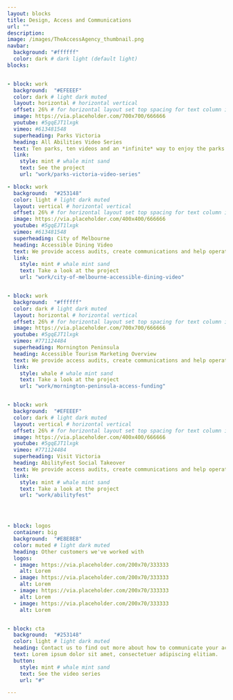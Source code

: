 ```yaml
---
layout: blocks
title: Design, Access and Communications
url: ""
description:
image: /images/TheAccessAgency_thumbnail.png
navbar:
  background: "#ffffff"
  color: dark # dark light (default light)
blocks:


- block: work
  background:  "#EFEEEF"
  color: dark # light dark muted
  layout: horizontal # horizontal vertical
  offset: 26% # for horizontal layout set top spacing for text column in percentages eg 25%
  image: https://via.placeholder.com/700x700/666666
  youtube: #5gqEJT1lxgk
  vimeo: #613481548
  superheading: Parks Victoria
  heading: All Abilities Video Series
  text: Ten parks, ten videos and an *infinite* way to enjoy the parks of victoria.
  link:
    style: mint # whale mint sand
    text: See the project
    url: "work/parks-victoria-video-series"

- block: work
  background:  "#253148"
  color: light # light dark muted
  layout: vertical # horizontal vertical
  offset: 26% # for horizontal layout set top spacing for text column in percentages eg 25%
  image: https://via.placeholder.com/400x400/666666
  youtube: #5gqEJT1lxgk
  vimeo: #613481548
  superheading: City of Melbourne
  heading: Accessible Dining Video
  text: We provide access audits, create communications and help operators  meet more visitors.
  link:
    style: mint # whale mint sand
    text: Take a look at the project
    url: "work/city-of-melbourne-accessible-dining-video"


- block: work
  background:  "#ffffff"
  color: dark # light dark muted
  layout: horizontal # horizontal vertical
  offset: 26% # for horizontal layout set top spacing for text column in percentages eg 25%
  image: https://via.placeholder.com/700x700/666666
  youtube: #5gqEJT1lxgk
  vimeo: #771124484
  superheading: Mornington Peninsula
  heading: Accessible Tourism Marketing Overview
  text: We provide access audits, create communications and help operators  meet more visitors.
  link:
    style: whale # whale mint sand
    text: Take a look at the project
    url: "work/mornington-peninsula-access-funding"


- block: work
  background:  "#EFEEEF"
  color: dark # light dark muted
  layout: vertical # horizontal vertical
  offset: 26% # for horizontal layout set top spacing for text column in percentages eg 25%
  image: https://via.placeholder.com/400x400/666666
  youtube: #5gqEJT1lxgk
  vimeo: #771124484
  superheading: Visit Victoria
  heading: AbilityFest Social Takeover
  text: We provide access audits, create communications and help operators  meet more visitors.
  link:
    style: mint # whale mint sand
    text: Take a look at the project
    url: "work/abilityfest"




- block: logos
  container: big
  background:  "#E8E8E8"
  color: muted # light dark muted
  heading: Other customers we've worked with
  logos:
  - image: https://via.placeholder.com/200x70/333333
    alt: Lorem
  - image: https://via.placeholder.com/200x70/333333
    alt: Lorem
  - image: https://via.placeholder.com/200x70/333333
    alt: Lorem
  - image: https://via.placeholder.com/200x70/333333
    alt: Lorem


- block: cta
  background:  "#253148"
  color: light # light dark muted
  heading: Contact us to find out more about how to communicate your access
  text: Lorem ipsum dolor sit amet, consectetuer adipiscing elitiam.
  button:
    style: mint # whale mint sand
    text: See the video series
    url: "#"

---
```

